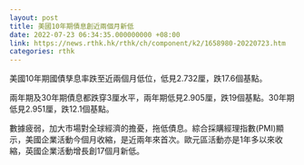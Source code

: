 ```yaml
---
layout: post
title: 美國10年期債息創近兩個月新低
date: 2022-07-23 06:34:35.000000000 +08:00
link: https://news.rthk.hk/rthk/ch/component/k2/1658980-20220723.htm
categories: rthk
---
```


美國10年期國債孳息率跌至近兩個月低位，低見2.732厘，跌17.6個基點。

兩年期及30年期債息都跌穿3厘水平，兩年期低見2.905厘，跌19個基點。30年期低見2.951厘，跌12.1個基點。

數據疲弱，加大市場對全球經濟的擔憂，拖低債息。綜合採購經理指數(PMI)顯示，美國企業活動今個月收縮，是近兩年來首次。歐元區活動亦是1年多以來收縮，英國企業活動增長創17個月新低。
